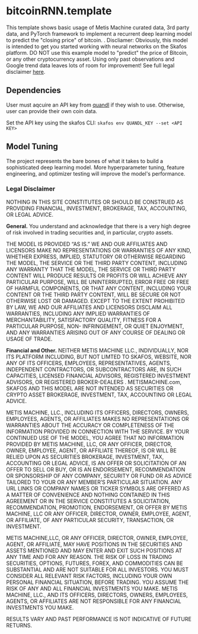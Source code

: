 # bitcoinRNN.template
This template shows basic usage of Metis Machine curated data, 3rd party data, and PyTorch framework to implement a recurrent deep learning model to predict the "closing price" of bitcoin.
.
Discliamer: Obviously, this model is intended to get you started working with neural networks on the Skafos platform. DO NOT use this example model to "predict" the price of Bitcoin, or any other cryptocurrency asset. Using only past observations and Google trend data leaves lots of room for improvement! See full legal disclaimer [here](https://docs.metismachine.io/docs/predict-the-price-of-cryptocurrency-in-10-minutes).

## Dependencies
User must aqcuire an API key from [quandl](https://www.quandl.com/) if they wish to use. Otherwise, user can provide their own coin data.

Set the API key using the skafos CLI:
`skafos env QUANDL_KEY --set <API KEY>`

## Model Tuning
The project represents the bare bones of what it takes to build a sophisticated deep learning model. More hyperparameter tuning, feature engineering, and optimizer testing will improve the model's performance.




### Legal Disclaimer 

NOTHING IN THIS SITE CONSTITUTES OR SHOULD BE CONSTRUED AS PROVIDING FINANCIAL, INVESTMENT, BROKERAGE, TAX, ACCOUNTING, OR LEGAL ADVICE. 


**General.** You understand and acknowledge that there is a very high degree of risk involved in trading securities and, in particular, crypto assets. 


THE MODEL IS PROVIDED “AS IS.” WE AND OUR AFFILIATES AND LICENSORS MAKE NO REPRESENTATIONS OR WARRANTIES OF ANY KIND, WHETHER EXPRESS, IMPLIED, STATUTORY OR OTHERWISE REGARDING THE MODEL, THE SERVICE OR THE THIRD PARTY CONTENT, INCLUDING ANY WARRANTY THAT THE MODEL, THE SERVICE OR THIRD PARTY CONTENT WILL PRODUCE RESULTS OR PROFITS OR WILL ACHIEVE ANY PARTICULAR PURPOSE, WILL BE UNINTERRUPTED, ERROR FREE OR FREE OF HARMFUL COMPONENTS, OR THAT ANY CONTENT, INCLUDING YOUR CONTENT OR THE THIRD PARTY CONTENT, WILL BE SECURE OR NOT OTHERWISE LOST OR DAMAGED. EXCEPT TO THE EXTENT PROHIBITED BY LAW, WE AND OUR AFFILIATES AND LICENSORS DISCLAIM ALL WARRANTIES, INCLUDING ANY IMPLIED WARRANTIES OF MERCHANTABILITY, SATISFACTORY QUALITY, FITNESS FOR A PARTICULAR PURPOSE, NON- INFRINGEMENT, OR QUIET ENJOYMENT, AND ANY WARRANTIES ARISING OUT OF ANY COURSE OF DEALING OR USAGE OF TRADE.


**Financial and Other.**
NEITHER METIS MACHINE LLC., INDIVIDUALLY, NOR ITS PLATFORM INCLUDING, BUT NOT LIMTED TO SKAFOS, WEBSITE, NOR ANY OF ITS OFFICERS, EMPLOYEES, REPRESENTATIVES, AGENTS, INDEPENDENT CONTRACTORS, OR SUBCONTRACTORS ARE, IN SUCH CAPACITIES, LICENSED FINANCIAL ADVISORS, REGISTERED INVESTMENT ADVISORS, OR REGISTERED BROKER-DEALERS . METISMACHINE.com, SKAFOS AND THIS MODEL ARE NOT INTENDED AS SECURITIES OR CRYPTO ASSET BROKERAGE, INVESTMENT, TAX, ACCOUNTING OR LEGAL ADVICE.


METIS MACHINE, LLC., INCLUDING ITS OFFICERS, DIRECTORS, OWNERS, EMPLOYEES, AGENTS, OR AFFILIATES MAKES NO REPRESENTATIONS OR WARRANTIES ABOUT THE ACCURACY OR COMPLETENESS OF THE INFORMATION PROVIDED IN CONNECTION WITH THE SERVICE. BY YOUR CONTINUED USE OF THE MODEL, YOU AGREE THAT NO INFORMATION PROVIDED BY METIS MACHINE, LLC, OR ANY OFFICER, DIRECTOR, OWNER, EMPLOYEE, AGENT, OR AFFILIATE THEREOF, IS OR WILL BE RELIED UPON AS SECURITIES BROKERAGE, INVESTMENT, TAX, ACCOUNTING OR LEGAL ADVICE, IS AN OFFER OR SOLICITATION OF AN OFFER TO SELL OR BUY, OR IS AN ENDORSEMENT, RECOMMENDATION OR SPONSORSHIP OF ANY COMPANY, SECURITY OR FUND OR AS ADVICE TAILORED TO YOUR OR ANY MEMBER’S PARTICULAR SITUATION. ANY URL LINKS OR COMPANY NAMES OR TICKER SYMBOLS ARE OFFERED AS A MATTER OF CONVENIENCE AND NOTHING CONTAINED IN THIS AGREEMENT OR IN THE SERVICE CONSTITUTES A SOLICITATION, RECOMMENDATION, PROMOTION, ENDORSEMENT, OR OFFER BY METIS MACHINE, LLC OR ANY OFFICER, DIRECTOR, OWNER, EMPLOYEE, AGENT, OR AFFILIATE, OF ANY PARTICULAR SECURITY, TRANSACTION, OR INVESTMENT.


METIS MACHINE,LLC, OR ANY OFFICER, DIRECTOR, OWNER, EMPLOYEE, AGENT, OR AFFILIATE, MAY HAVE POSITIONS IN THE SECURITIES AND ASSETS MENTIONED AND MAY ENTER AND EXIT SUCH POSITIONS AT ANY TIME AND FOR ANY REASON. THE RISK OF LOSS IN TRADING SECURITIES, OPTIONS, FUTURES, FOREX, AND COMMODITIES CAN BE SUBSTANTIAL AND ARE NOT SUITABLE FOR ALL INVESTORS. YOU MUST CONSIDER ALL RELEVANT RISK FACTORS, INCLUDING YOUR OWN PERSONAL FINANCIAL SITUATION, BEFORE TRADING. YOU ASSUME THE RISK OF ANY AND ALL FINANCIAL INVESTMENTS YOU MAKE. METIS MACHINE, LLC., AND ITS OFFICERS, DIRECTORS, OWNERS, EMPLOYEES, AGENTS, OR AFFILIATES ARE NOT RESPONSIBLE FOR ANY FINANCIAL INVESTMENTS YOU MAKE.


RESULTS VARY AND PAST PERFORMANCE IS NOT INDICATIVE OF FUTURE RETURNS.

